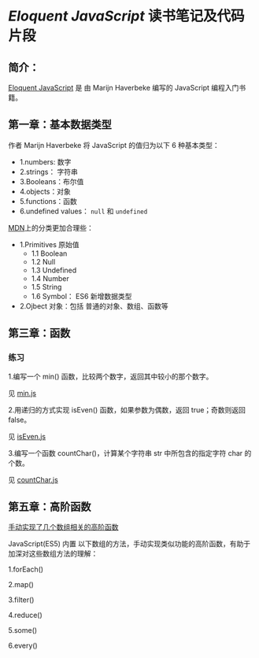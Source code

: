 # *Eloquent JavaScript* 读书笔记及代码片段


## 简介：

[Eloquent JavaScript](http://eloquentjavascript.net/index.html]) 是 由 Marijn Haverbeke 编写的 JavaScript 编程入门书籍。

## 第一章：基本数据类型

作者 Marijn Haverbeke 将 JavaScript 的值归为以下 6 种基本类型：

- 1.numbers: 数字
- 2.strings： 字符串
- 3.Booleans：布尔值
- 4.objects：对象
- 5.functions：函数
- 6.undefined values： `null` 和 `undefined`


[MDN](https://developer.mozilla.org/en-US/docs/Web/JavaScript/Data_structures)上的分类更加合理些：

- 1.Primitives 原始值 
    - 1.1 Boolean
    - 1.2 Null
    - 1.3 Undefined
    - 1.4 Number
    - 1.5 String
    - 1.6 Symbol： ES6 新增数据类型
- 2.Ojbect 对象：包括 普通的对象、数组、函数等



## 第三章：函数 


### 练习

1.编写一个 min() 函数，比较两个数字，返回其中较小的那个数字。 

见 [min.js](./min.js)

2.用递归的方式实现 isEven() 函数，如果参数为偶数，返回 true；奇数则返回 false。

见 [isEven.js](./isEven.js)

3.编写一个函数 countChar()，计算某个字符串 str 中所包含的指定字符 char 的个数。

见 [countChar.js](./countChar.js)



## 第五章：高阶函数 

[手动实现了几个数组相关的高阶函数](./higher_order_functions.md)

JavaScript(ES5) 内置 以下数组的方法，手动实现类似功能的高阶函数，有助于加深对这些数组方法的理解：

1.forEach()

2.map()

3.filter()

4.reduce()

5.some()

6.every()





